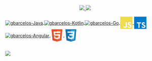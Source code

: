 <div align="center">
  <a href="https://github.com/gbarcelos">
  <img height="180em" src="https://github-readme-stats.vercel.app/api?username=gbarcelos&show_icons=true&theme=merko&include_all_commits=true&count_private=true"/>
  <img height="180em" src="https://github-readme-stats.vercel.app/api/top-langs/?username=gbarcelos&layout=compact&langs_count=7&theme=merko"/>
</div>
<div style="display: inline_block">
  <br>
  

  
  <img align="center" alt="gbarcelos-Java" height="40" width="40" src="https://cdn.jsdelivr.net/gh/devicons/devicon/icons/java/java-original-wordmark.svg">
	
 <img align="center" alt="gbarcelos-Kotlin" height="40" width="40" src="https://cdn.jsdelivr.net/gh/devicons/devicon/icons/kotlin/kotlin-original.svg">
	
  <img align="center" alt="gbarcelos-Go" height="50" width="40" src="https://cdn.jsdelivr.net/gh/devicons/devicon/icons/go/go-original-wordmark.svg">
  
  <img align="center" alt="gbarcelos-Js" height="40" width="40" src="https://raw.githubusercontent.com/devicons/devicon/master/icons/javascript/javascript-plain.svg">
  
  <img align="center" alt="gbarcelos-Ts" height="40" width="40" src="https://raw.githubusercontent.com/devicons/devicon/master/icons/typescript/typescript-plain.svg">
  
  <img align="center" alt="gbarcelos-Angular" height="40" width="40" src="https://cdn.jsdelivr.net/gh/devicons/devicon/icons/angularjs/angularjs-original.svg">
  
  <img align="center" alt="gbarcelos-HTML" height="40" width="40" src="https://raw.githubusercontent.com/devicons/devicon/master/icons/html5/html5-original.svg">
  
  <img align="center" alt="gbarcelos-CSS" height="40" width="40" src="https://raw.githubusercontent.com/devicons/devicon/master/icons/css3/css3-original.svg">

</div>
  
  ##
 
<div> 
  <a href="https://www.linkedin.com/in/gbarcelos-fullstack-developer/" target="_blank">
	<img src="https://img.shields.io/badge/-LinkedIn-%230077B5?style=for-the-badge&logo=linkedin&logoColor=white" target="_blank">
  </a> 
</div>
